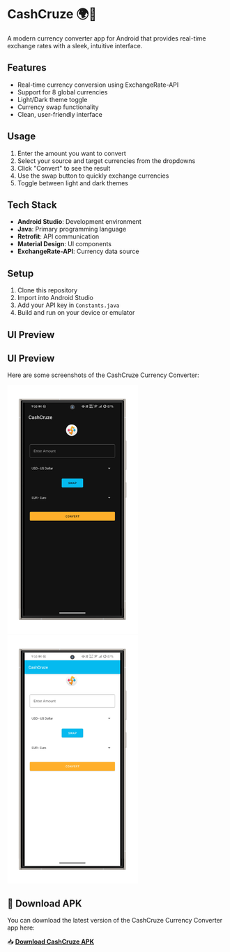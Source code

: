 # CashCruze 🌍💸

A modern currency converter app for Android that provides real-time exchange rates with a sleek, intuitive interface.

## Features
- Real-time currency conversion using ExchangeRate-API
- Support for 8 global currencies
- Light/Dark theme toggle
- Currency swap functionality
- Clean, user-friendly interface

## Usage
1. Enter the amount you want to convert
2. Select your source and target currencies from the dropdowns
3. Click "Convert" to see the result
4. Use the swap button to quickly exchange currencies
5. Toggle between light and dark themes

## Tech Stack
- **Android Studio**: Development environment
- **Java**: Primary programming language
- **Retrofit**: API communication
- **Material Design**: UI components
- **ExchangeRate-API**: Currency data source

## Setup
1. Clone this repository
2. Import into Android Studio
3. Add your API key in `Constants.java`
4. Build and run on your device or emulator

## UI Preview

## UI Preview

Here are some screenshots of the CashCruze Currency Converter:

<img src="https://github.com/Kksahoo02/CashCruze-Currency-Converter/blob/main/screenshots/Screenshot_20250314_095848-portrait.png?raw=true" width="300">

<img src="https://github.com/Kksahoo02/CashCruze-Currency-Converter/blob/main/screenshots/Screenshot_20250314_095856-portrait.png?raw=true" width="300">


## 📱 Download APK

You can download the latest version of the CashCruze Currency Converter app here:

📥 **[Download CashCruze APK](https://github.com/Kksahoo02/CashCruze-Currency-Converter/blob/main/CashCruze-CurrencyConverter.apk)**  

